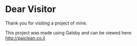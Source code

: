 # Dear Visitor
Thank you for visiting a project of mine. 

This project was made using Gatsby and can be viewed here:
http://paiclean.co.il
